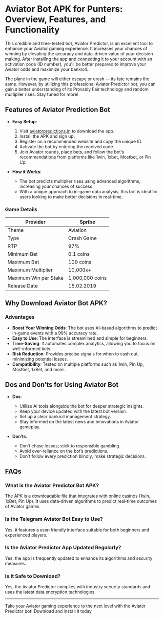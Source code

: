 # Aviator Bot APK for Punters: Overview, Features, and Functionality

This credible and time-tested bot, Aviator Predictor, is an excellent tool to enhance your Aviator gaming experience. It increases your chances of winning by elevating the accuracy and data-driven value of your decision-making. After installing the app and connecting it to your account with an activation code (ID number), you'll be better prepared to improve your Aviator odds and maximize your bankroll.

The plane in the game will either escape or crash — its fate remains the same. However, by utilizing this professional Aviator Predictor bot, you can gain a better understanding of its Provably Fair technology and random multiplier rises. Stay tuned for more!

## Features of Aviator Prediction Bot

- **Easy Setup**: 
  1. Visit [aviatorpredictions.in](https://aviatorpredictions.in) to download the app.
  2. Install the APK and sign up.
  3. Register on a recommended website and copy the unique ID.
  4. Activate the bot by entering the received code.
  5. Join Aviator rounds, place bets, and follow the bot's recommendations from platforms like 1win, 1xbet, Mostbet, or Pin Up.

- **How it Works**:
  - The bot predicts multiplier rises using advanced algorithms, increasing your chances of success.
  - With a unique approach to in-game data analysis, this bot is ideal for users looking to make better decisions in real-time.

### Game Details

| Provider       | Spribe                        |
|----------------|-------------------------------|
| Theme          | Aviation                       |
| Type           | Crash Game                     |
| RTP            | 97%                            |
| Minimum Bet    | 0.1 coins                      |
| Maximum Bet    | 100 coins                      |
| Maximum Multiplier | 10,000x+                   |
| Maximum Win per Stake | 1,000,000 coins          |
| Release Date   | 15.02.2019                     |

## Why Download Aviator Bot APK?

### Advantages

- **Boost Your Winning Odds**: The bot uses AI-based algorithms to predict in-game events with a 99% accuracy rate.
- **Easy to Use**: The interface is streamlined and simple for beginners.
- **Time-Saving**: It automates complex analytics, allowing you to focus on well-informed bets.
- **Risk Reduction**: Provides precise signals for when to cash out, minimizing potential losses.
- **Compatibility**: Tested on multiple platforms such as 1win, Pin Up, Mostbet, 1xBet, and more.

## Dos and Don’ts for Using Aviator Bot

- **Dos**:
  - Utilize AI tools alongside the bot for deeper strategic insights.
  - Keep your device updated with the latest bot version.
  - Set up a clear bankroll management strategy.
  - Stay informed on the latest news and innovations in Aviator gameplay.
  
- **Don’ts**:
  - Don’t chase losses; stick to responsible gambling.
  - Avoid over-reliance on the bot’s predictions.
  - Don’t follow every prediction blindly; make strategic decisions.

## FAQs

### What is the Aviator Predictor Bot APK?
The APK is a downloadable file that integrates with online casinos (1win, 1xBet, Pin Up). It uses data-driven algorithms to predict real-time outcomes of Aviator games.

### Is the Telegram Aviator Bot Easy to Use?
Yes, it features a user-friendly interface suitable for both beginners and experienced players.

### Is the Aviator Predictor App Updated Regularly?
Yes, the app is frequently updated to enhance its algorithms and security measures.

### Is It Safe to Download?
Yes, the Aviator Predictor complies with industry security standards and uses the latest data encryption technologies.

---

Take your Aviator gaming experience to the next level with the Aviator Predictor bot! Download and install it today
